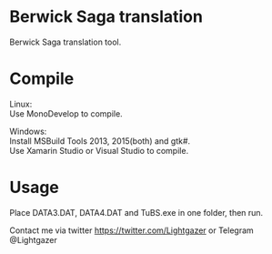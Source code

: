 # Berwick Saga translation
Berwick Saga translation tool.

# Compile
Linux:  
Use MonoDevelop to compile.

Windows:   
Install MSBuild Tools 2013, 2015(both) and gtk#.  
Use Xamarin Studio or Visual Studio to compile.  

# Usage
Place DATA3.DAT, DATA4.DAT and TuBS.exe in one folder, then run.  
  
  
Contact me via twitter https://twitter.com/Lightgazer or Telegram @Lightgazer
